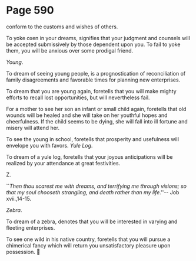 # Page 590
conform to the customs and wishes of others.


To yoke oxen in your dreams, signifies that your judgment and
counsels will be accepted submissively by those dependent upon you.
To fail to yoke them, you will be anxious over some prodigal friend.


_Young_.


To dream of seeing young people, is a prognostication of reconciliation
of family disagreements and favorable times for planning new enterprises.


To dream that you are young again, foretells that you will make mighty
efforts to recall lost opportunities, but will nevertheless fail.


For a mother to see her son an infant or small child again,
foretells that old wounds will be healed and she will take on her
youthful hopes and cheerfulness. If the child seems to be dying,
she will fall into ill fortune and misery will attend her.


To see the young in school, foretells that prosperity and usefulness
will envelope you with favors. _Yule Log_.


To dream of a yule log, foretells that your joyous anticipations
will be realized by your attendance at great festivities.




Z.



``_Then thou scarest me with dreams, and terrifying me through visions;
so that my soul chooseth strangling, and death rather than my life_.''--
Job xvii.,14-15.


_Zebra_.


To dream of a zebra, denotes that you will be interested in varying
and fleeting enterprises.


To see one wild in his native country, foretells that you will
pursue a chimerical fancy which will return you unsatisfactory
pleasure upon possession.
